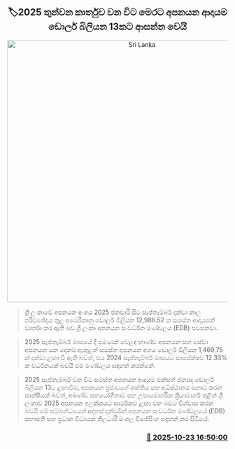 <p align='center'><b><h2 align='center' title='Sri Lanka's export revenue to reach nearly $13 billion by the third quarter of 2025'>🏷2025 තුන්වන කාර්තුව වන විට මෙරට අපනයන ආදායම ඩොලර් බිලියන 13කට ආසන්න වෙයි</h2></b></p>
<p align='center'><img src='https://helakuru.sgp1.cdn.digitaloceanspaces.com/esana/images/lib/export[1].jpg' width='600' alt='Sri Lanka's export revenue to reach nearly $13 billion by the third quarter of 2025'></p>

> ශ්‍රී ලංකාවේ අපනයන අංශය 2025 ජනවාරි සිට සැප්තැම්බර් දක්වා කාල පරිච්ඡේදය තුළ අමෙරිකානු ඩොලර් මිලියන 12,986.52 ක සමස්ත ආදායමක් වාර්තා කර ඇති බව ශ්‍රී ලංකා අපනයන සංවර්ධන මණ්ඩලය (EDB) පවසනවා.

> 2025 සැප්තැම්බර් මාසයේ දී පමණක් වෙළඳ භාණ්ඩ අපනයන සහ සේවා අපනයන යන දෙකම ඇතුළත් සමස්ත අපනයන අගය ඩොලර් මිලියන 1,469.75 ක් දක්වා ළඟා වී ඇති බවත්, එය 2024 සැප්තැම්බර් මාසයට සාපේක්ෂව 12.33% ක වර්ධනයක් බවයි එම මණ්ඩලය සඳහන් කරන්නේ.

> 2025 සැප්තැම්බර් වන විට සමස්ත අපනයන ආදායම එක්සත් ජනපද ඩොලර් බිලියන 13ට ළඟාවීම, අපනයන ප්‍රජාවගේ ශක්තිය සහ අධිෂ්ඨානය සනාථ කරන සාක්ෂියක් බවත්, අඛණ්ඩ සහයෝගීතාව සහ උපායමාර්ගික ක්‍රියාමාර්ග තුළින් ශ්‍රී ලංකාව 2025 අපනයන ඉලක්කයට සාර්ථකව ළඟා වන බවට විශ්වාස කරන බවයි මේ සම්බන්ධයෙන් අදහස් දක්වමින් අපනයන සංවර්ධන මණ්ඩලයේ (EDB) සභාපති සහ ප්‍රධාන විධායක නිලධාරී මංගල විජේසිංහ සඳහන් කර සිටියේ. 



<h3 align='right'><a href='https://www.helakuru.lk/esana/p/114740/'>📅 2025-10-23 16:50:00</a></h3>

